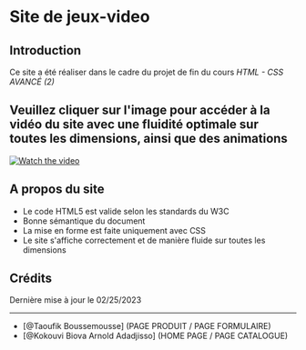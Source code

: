 # Site de jeux-video

## Introduction

Ce site a été réaliser dans le cadre du projet de fin du cours *HTML - CSS AVANCÉ (2)*

## Veuillez cliquer sur l'image pour accéder à la vidéo du site avec une fluidité optimale sur toutes les dimensions, ainsi que des animations 

[![Watch the video](https://blogger.googleusercontent.com/img/b/R29vZ2xl/AVvXsEjl7rHuWM11P8U3pyNTQw-279_uCTX7QcygtzLJm-OIAlWus24_Ml2wBkbytxX83jYLzMzufLEdzfu0yAOgxZpDvai7UqZW3yf73zj26DNJHsnGehOY7YygWzDdu42xWaC_dYIBXM03P5ZCdsvaiBDX03QH9fwKLOMOnjwZfZ1f-SnQL4zh5G3bMoIa/s16000/produit.png)](https://streamable.com/e/ufovbn)

## A propos du site

- Le code HTML5 est valide selon les standards du W3C
- Bonne sémantique du document
- La mise en forme est faite uniquement avec CSS
- Le site s'affiche correctement et de manière fluide sur toutes les dimensions

## Crédits

Dernière mise à jour le 02/25/2023

------------------

- [@Taoufik Boussemousse] (PAGE PRODUIT / PAGE FORMULAIRE)
- [@Kokouvi Biova Arnold Adadjisso] (HOME PAGE / PAGE CATALOGUE)
